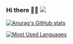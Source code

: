 ### Hi there 👋🏻 ![](https://komarev.com/ghpvc/?username=davita01101110exe&color=blueviolet&style=flat-square)

<!-- [![Davita's GitHub stats](https://github-readme-stats.vercel.app/api?username=davita01101110exe&show_icons=true&theme=swift)](https://github.com/davita01101110exe/github-readme-stats) -->

[![Anurag's GitHub stats](https://github-readme-stats.vercel.app/api?username=davita01101110exe)](https://github.com/davita01101110exe/github-readme-stats)

[![Most Used Languages](https://github-readme-stats.vercel.app/api/top-langs/?username=davita01101110exe&layout=compact)](https://github.com/davita01101110exe/github-readme-stats)